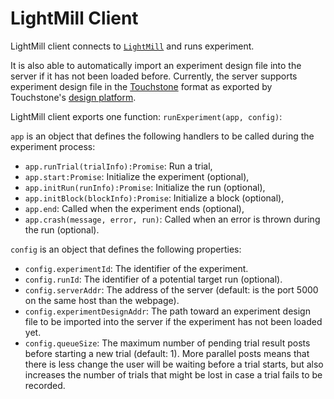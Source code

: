 # LightMill Client

LightMill client connects to [`LightMill`](https://github.com/QuentinRoy/LightMill) and runs experiment.

It is also able to automatically import an experiment design file into the server if it has not been loaded before.
Currently, the server supports experiment design file in the [Touchstone](https://www.lri.fr/%7Eappert/website/touchstone/touchstone.html) format as exported by Touchstone's [design platform](https://github.com/jdfekete/touchstone-platforms/tree/master/design-platform).

LightMill client exports one function: `runExperiment(app, config)`:

`app` is an object that defines the following handlers to be called during the experiment process:
- `app.runTrial(trialInfo):Promise`: Run a trial,
- `app.start:Promise`: Initialize the experiment (optional),
- `app.initRun(runInfo):Promise`: Initialize the run (optional),
- `app.initBlock(blockInfo):Promise`: Initialize a block (optional),
- `app.end`: Called when the experiment ends (optional),
- `app.crash(message, error, run)`: Called when an error is thrown during the run (optional).

`config` is an object that defines the following properties:
- `config.experimentId`: The identifier of the experiment.
- `config.runId`: The identifier of a potential target run (optional).
- `config.serverAddr`: The address of the server (default: is the port 5000 on the same host than the webpage).
- `config.experimentDesignAddr`: The path toward an experiment design file to be imported into the server if the experiment has not been loaded yet.
- `config.queueSize`: The maximum number of pending trial result posts before starting a new trial (default: 1). More parallel posts means that there is less change the user will be waiting before a trial starts, but also increases the number of trials that might be lost in case a trial fails to be recorded.